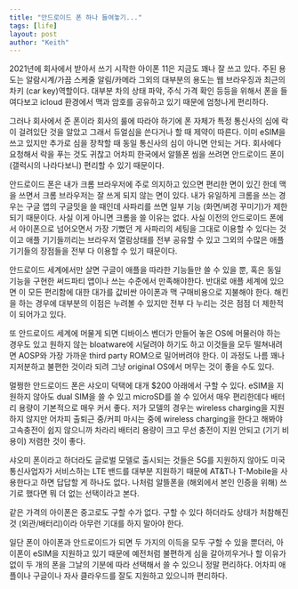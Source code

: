 ```yaml
---
title: "안드로이드 폰 하나 들여놓기..."
tags: [life]
layout: post
author: "Keith"
---
```


2021년에 회사에서 받아서 쓰기 시작한 아이폰 11은 지금도 꽤나 잘 쓰고 있다. 주된 용도는 알람시계/가끔 스케줄 알림/카메라 그외의 대부분의 용도는 웹 브라우징과 최근의 차키 (car key)역할이다. 대부분 차의 상태 파악, 주식 가격 확인 등등을 위해서 폰을 들여다보고 icloud 환경에서 맥과 암호를 공유하고 있기 때문에 엄청나게 편리하다. 

그러나 회사에서 준 폰이라 회사의 룰에 따라야 하기에 폰 자체가 특정 통신사의 심에 락이 걸려있단 것을 알았고 그래서 듀얼심을 쓴다거나 할 때 제약이 따른다. 이미 eSIM을 쓰고 있지만 추가로 심을 장착할 때 동일 통신사의 심이 아니면 안되는 거다. 회사에다 요청해서 락을 푸는 것도 귀찮고 어차피 한국에서 알뜰폰 씸을 쓰려면 안드로이드 폰이 (갤럭시의 나라다보니) 편리할 수 있기 때문이다.

안드로이드 폰은 내가 크롬 브라우저에 주로 의지하고 있으면 편리한 면이 있긴 한데 맥을 쓰면서 크롬 브라우저는 잘 쓰게 되지 않는 면이 있다. 내가 유일하게 크롬을 쓰는 경우는 구글 앱의 구글밋을 쓸 때인데 사파리를 쓰면 일부 기능 (화면/벼경 꾸미기)가 제한되기 때문이다. 사실 이게 아니면 크롬을 쓸 이유는 없다. 사실 이전의 안드로이드 폰에서 아이폰으로 넘어오면서 가장 기뻤던 게 사파리의 세팅을 그대로 이용할 수 있다는 것이고 애플 기기들끼리는 브라우저 열람상태를 전부 공유할 수 있고 그외의 수많은 애플 기기들의 장점들을 전부 다 이용할 수 있기 때문이다.

안드로이드 세계에서만 살면 구글이 애플을 따라한 기능들만 쓸 수 있을 뿐, 혹은 동일 기능을 구현한 써드파티 앱이나 쓰는 수준에서 만족해야한다. 반대로 애플 세계에 있으면 이 모든 편리함에 대한 대가를 값비싼 아이폰과 맥 구매비용으로 지불해야 한다. 해킨을 하는 경우에 대부분의 이점은 누려볼 수 있지만 전부 다 누리는 것은 점점 더 제한적이 되어가고 있다.

또 안드로이드 세계에 머물게 되면 디바이스 벤더가 만들어 놓은 OS에 머물러야 하는 경우도 있고 원하지 않는 bloatware에 시달려야 하기도 하고 이것들을 모두 떨쳐내려면 AOSP와 가장 가까운 third party ROM으로 밀어버려야 한다. 이 과정도 나름 꽤나 지저분하고 불편한 것이라 되려 그냥 original OS에서 머무는 것이 좋을 수도 있다.

멀쩡한 안드로이드 폰은 샤오미 덕택에 대개 $200 아래에서 구할 수 있다. eSIM을 지원하지 않아도 dual SIM을 쓸 수 있고 microSD를 쓸 수 있어서 매우 편리한데다 배터리 용량이 기본적으로 매우 커서 좋다. 저가 모델의 경우는 wireless charging을 지원하지 않지만 어차피 출퇴근 중/커피 마시는 중에 wireless charging을 한다고 해봐야 고속충전이 쉽지 않으니까 차라리 배터리 용량이 크고 무선 충전이 지원 안되고 (기기 비용이) 저렴한 것이 좋다. 

샤오미 폰이라고 하더라도 글로벌 모델로 출시되는 것들은 5G를 지원하지 않아도 미국 통신사업자가 서비스하는 LTE 밴드를 대부분 지원하기 때문에 AT&T나 T-Mobile을 사용한다고 하면 답답할 게 하나도 없다. 나처럼 알뜰폰을 (해외에서 본인 인증을 위해) 쓰기로 했다면 뭐 더 없는 선택이라고 본다.

같은 가격의 아이폰은 중고로도 구할 수가 없다. 구할 수 있다 하더라도 상태가 처참해진 것 (외관/배터리)이라 아무런 기대를 하지 말아야 한다. 

일단 폰이 아이폰과 안드로이드가 되면 두 가지의 이득을 모두 구할 수 있을 뿐더러, 아이폰이 eSIM을 지원하고 있기 때문에 예전처럼 불편하게 심을 갈아끼우거나 할 이유가 없이 두 개의 폰을 그날의 기분에 따라 선택해서 쓸 수 있으니 정말 편리하다. 어차피 애플이나 구글이나 자사 클라우드를 잘도 지원하고 있으니까 편리하다. 